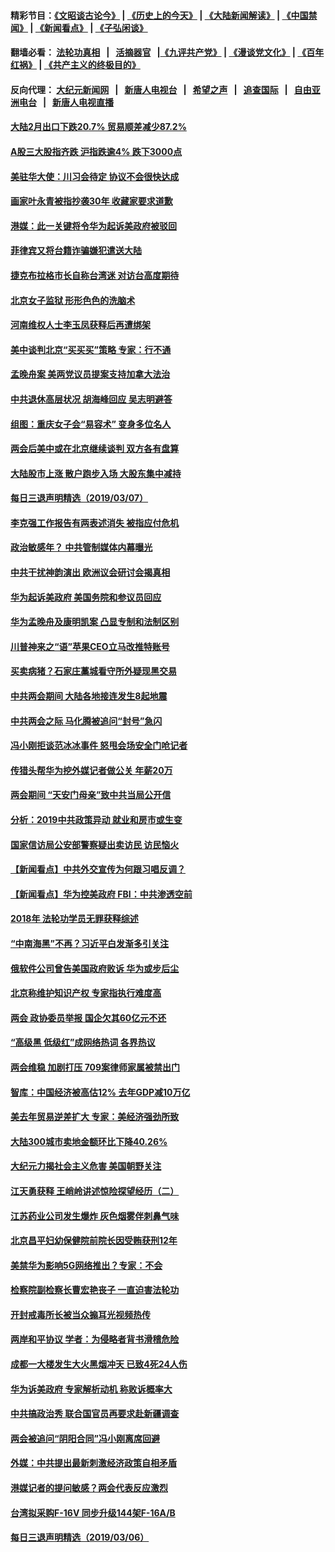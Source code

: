 #### 精彩节目：[《文昭谈古论今》](http://155.138.205.71/wenzhao) | [《历史上的今天》](http://155.138.205.71/today-in-history) | [《大陆新闻解读》](http://155.138.205.71/ntdtv-comedy) | [《中国禁闻》](http://155.138.205.71/ntdtv-news) | [《新闻看点》](http://155.138.205.71/news-insight) | [《子弘闲谈》](http://155.138.205.71/zihongxiantan/) 

 #### 翻墙必看： [法轮功真相](http://155.138.205.71:10000/videos/truth.html) &nbsp;&nbsp;|&nbsp;&nbsp; [活摘器官](http://155.138.205.71:10000/videos/res/Organs/) &nbsp;&nbsp;|[《九评共产党》](http://155.138.205.71:10000/videos/jiuping) | [《漫谈党文化》](http://155.138.205.71:10000/videos/mtdwh) | [《百年红祸》](http://155.138.205.71:10000/videos/bnhh) | [《共产主义的终极目的》](http://155.138.205.71:10000/videos/res/zjmd) 

 #### 反向代理： [大纪元新闻网](http://155.138.205.71:10080/) &nbsp;&nbsp;|&nbsp;&nbsp; [新唐人电视台](http://155.138.205.71:8000/) &nbsp;&nbsp;|&nbsp;&nbsp; [希望之声](http://155.138.205.71:8200/) &nbsp;&nbsp;|&nbsp;&nbsp; [追查国际](http://155.138.205.71:10010/) &nbsp;&nbsp;|&nbsp;&nbsp; [自由亚洲电台](http://155.138.205.71:9800/) &nbsp;&nbsp;|&nbsp;&nbsp; [新唐人电视直播](http://155.138.205.71/) 

#### [大陆2月出口下跌20.7% 贸易顺差减少87.2%](../pages/nsc413/n11098960.md?t=03081236) 


#### [A股三大股指齐跌 沪指跌逾4% 跌下3000点](../pages/nsc413/n11098580.md?t=03081236) 

#### [美驻华大使：川习会待定 协议不会很快达成](../pages/nsc413/n11098929.md?t=03081236) 

#### [画家叶永青被指抄袭30年 收藏家要求道歉](../pages/nsc413/n11098249.md?t=03081236) 

#### [港媒：此一关键将令华为起诉美政府被驳回](../pages/nsc413/n11098077.md?t=03081236) 

#### [菲律宾又将台籍诈骗嫌犯遣送大陆](../pages/nsc413/n11098905.md?t=03081236) 

#### [捷克布拉格市长自称台湾迷 对访台高度期待](../pages/nsc413/n11098675.md?t=03081236) 

#### [北京女子监狱 形形色色的洗脑术](../pages/nsc413/n11097813.md?t=03081236) 

#### [河南维权人士李玉凤获释后再遭绑架](../pages/nsc413/n11098461.md?t=03081236) 

#### [美中谈判北京“买买买”策略 专家：行不通](../pages/nsc413/n11098010.md?t=03081236) 

#### [孟晚舟案 美两党议员提案支持加拿大法治](../pages/nsc413/n11097898.md?t=03081236) 

#### [中共退休高层状况 胡海峰回应 吴志明避答](../pages/nsc413/n11098011.md?t=03081236) 

#### [组图：重庆女子会“易容术” 变身多位名人](../pages/nsc413/n11098057.md?t=03081236) 

#### [两会后美中或在北京继续谈判 双方各有盘算](../pages/nsc413/n11097321.md?t=03081236) 

#### [大陆股市上涨 散户跑步入场 大股东集中减持](../pages/nsc413/n11097527.md?t=03081236) 

#### [每日三退声明精选（2019/03/07）](../pages/nsc413/n11098071.md?t=03081236) 

#### [李克强工作报告有两表述消失 被指应付危机](../pages/nsc413/n11095838.md?t=03081236) 

#### [政治敏感年？ 中共管制媒体内幕曝光](../pages/nsc413/n11097833.md?t=03081236) 

#### [中共干扰神韵演出 欧洲议会研讨会揭真相](../pages/nsc413/n11097694.md?t=03081236) 

#### [华为起诉美政府 美国务院和参议员回应](../pages/nsc413/n11097131.md?t=03081236) 

#### [华为孟晚舟及康明凯案 凸显专制和法制区别](../pages/nsc413/n11096919.md?t=03081236) 

#### [川普神来之“语”苹果CEO立马改推特账号](../pages/nsc413/n11097470.md?t=03081236) 

#### [买卖病猪？石家庄藁城看守所外疑现黑交易](../pages/nsc413/n11097311.md?t=03081236) 

#### [中共两会期间 大陆各地接连发生8起地震](../pages/nsc413/n11097382.md?t=03081236) 

#### [中共两会之际 马化腾被追问“封号”急闪](../pages/nsc413/n11097314.md?t=03081236) 

#### [冯小刚拒谈范冰冰事件 怒甩会场安全门呛记者](../pages/nsc413/n11096985.md?t=03081236) 

#### [传猎头帮华为挖外媒记者做公关 年薪20万](../pages/nsc413/n11097280.md?t=03081236) 

#### [两会期间 “天安门母亲”致中共当局公开信](../pages/nsc413/n11097260.md?t=03081236) 

#### [分析：2019中共政策异动 就业和房市或生变](../pages/nsc413/n11094526.md?t=03081236) 

#### [国家信访局公安部警察疑出卖访民 访民恼火](../pages/nsc413/n11097205.md?t=03081236) 

#### [【新闻看点】中共外交宣传为何跟习唱反调？](../pages/nsc413/n11097080.md?t=03081236) 

#### [【新闻看点】华为控美政府 FBI：中共渗透空前](../pages/nsc413/n11096795.md?t=03081236) 

#### [2018年 法轮功学员无罪获释综述](../pages/nsc413/n11096256.md?t=03081236) 

#### [“中南海黑”不再？习近平白发渐多引关注](../pages/nsc413/n11097089.md?t=03081236) 

#### [俄软件公司曾告美国政府败诉 华为或步后尘](../pages/nsc413/n11097002.md?t=03081236) 

#### [北京称维护知识产权  专家指执行难度高](../pages/nsc413/n11097040.md?t=03081236) 

#### [两会 政协委员举报 国企欠其60亿元不还](../pages/nsc413/n11096871.md?t=03081236) 

#### [“高级黑 低级红”成网络热词 各界热议](../pages/nsc413/n11096945.md?t=03081236) 

#### [两会维稳 加剧打压 709案律师家属被禁出门](../pages/nsc413/n11096179.md?t=03081236) 

#### [智库：中国经济被高估12% 去年GDP减10万亿](../pages/nsc413/n11096793.md?t=03081236) 

#### [美去年贸易逆差扩大 专家：美经济强劲所致](../pages/nsc413/n11096911.md?t=03081236) 


#### [大陆300城市卖地金额环比下降40.26%](../pages/nsc413/n11094988.md?t=03081236) 

#### [大纪元力揭社会主义危害 美国朝野关注](../pages/nsc413/n11093877.md?t=03081236) 

#### [江天勇获释 王峭岭讲述惊险探望经历（二）](../pages/nsc413/n11096348.md?t=03081236) 

#### [江苏药业公司发生爆炸 灰色烟雾伴刺鼻气味](../pages/nsc413/n11095285.md?t=03081236) 

#### [北京昌平妇幼保健院前院长因受贿获刑12年](../pages/nsc413/n11096170.md?t=03081236) 

#### [美禁华为影响5G网络推出？专家：不会](../pages/nsc413/n11094421.md?t=03081236) 

#### [检察院副检察长曹宏艳丧子 一直迫害法轮功](../pages/nsc413/n11091296.md?t=03081236) 

#### [开封戒毒所长被当众搧耳光视频热传](../pages/nsc413/n11095314.md?t=03081236) 

#### [两岸和平协议 学者：为侵略者背书滑稽危险](../pages/nsc413/n11095464.md?t=03081236) 

#### [成都一大楼发生大火黑烟冲天 已致4死24人伤](../pages/nsc413/n11095355.md?t=03081236) 

#### [华为诉美政府 专家解析动机 称败诉概率大](../pages/nsc413/n11094940.md?t=03081236) 

#### [中共搞政治秀 联合国官员再要求赴新疆调查](../pages/nsc413/n11094425.md?t=03081236) 

#### [两会被追问“阴阳合同”冯小刚离席回避](../pages/nsc413/n11095014.md?t=03081236) 

#### [外媒：中共提出最新刺激经济政策自相矛盾](../pages/nsc413/n11094500.md?t=03081236) 

#### [港媒记者的提问敏感？两会代表反应激烈](../pages/nsc413/n11094664.md?t=03081236) 

#### [台湾拟采购F-16V 同步升级144架F-16A/B](../pages/nsc413/n11094606.md?t=03081236) 

#### [每日三退声明精选（2019/03/06）](../pages/nsc413/n11094672.md?t=03081236) 

